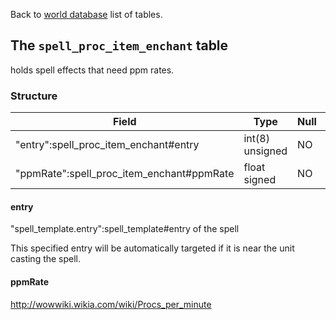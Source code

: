 Back to [world database](https://github.com/cmangos/issues/wiki/mangosdb_struct) list of tables.

## The `spell_proc_item_enchant` table

holds spell effects that need ppm rates.

### Structure

| Field| Type| Null| Key| Default| Extra|
| ---|---| ---|--- |--- |--- |
|"entry":spell_proc_item_enchant#entry|int(8) unsigned|NO|PRI|||
|"ppmRate":spell_proc_item_enchant#ppmRate|float signed|NO|PRI|0||

#### entry

"spell&#95;template.entry":spell_template#entry of the spell

This specified entry will be automatically targeted if it is near the unit casting the spell.

#### ppmRate

http://wowwiki.wikia.com/wiki/Procs_per_minute